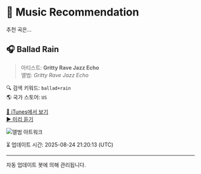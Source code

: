 
# 🎵 Music Recommendation

추천 곡은...

## 🎧 Ballad Rain  
> 아티스트: **Gritty Rave Jazz Echo**  
> 앨범: _Gritty Rave Jazz Echo_  

🔍 검색 키워드: `ballad+rain`  
🌎 국가 스토어: `US`

[🔗 iTunes에서 보기](https://music.apple.com/us/album/ballad-rain/1823584909?i=1823585034&uo=4)  
[▶️ 미리 듣기](https://audio-ssl.itunes.apple.com/itunes-assets/AudioPreview211/v4/1e/ef/2c/1eef2cc8-de39-3436-57b5-3af255f6155c/mzaf_15672858652256761743.plus.aac.p.m4a)

![앨범 아트워크](https://is1-ssl.mzstatic.com/image/thumb/Music221/v4/21/06/75/21067586-5e1d-bfaa-4efc-77cf36c9f26d/14966400.jpg/100x100bb.jpg)

⏳ 업데이트 시간: 2025-08-24 21:20:13 (UTC)

---
자동 업데이트 봇에 의해 관리됩니다.
